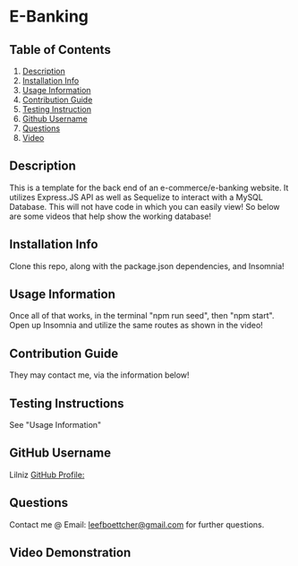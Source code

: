 # E-Banking 

## Table of Contents
1. [Description](#description)
2. [Installation Info](#installation-info)
3. [Usage Information](#usage-information)
4. [Contribution Guide](#contribution-guide)
5. [Testing Instruction](#testing-instruction)
6. [Github Username](#github-username)
7. [Questions](#questions)
8. [Video](#video-demonstration)


## Description
  This is a template for the back end of an e-commerce/e-banking website. It utilizes Express.JS API as well as Sequelize to interact with a MySQL Database. This will not have code in which you can easily view! So below are some videos that help show the working database!

## Installation Info
  Clone this repo, along with the package.json dependencies, and Insomnia!

## Usage Information
  Once all of that works, in the terminal "npm run seed", then "npm start". Open up Insomnia and utilize the same routes as shown in the video!

## Contribution Guide
  They may contact me, via the information below!

## Testing Instructions
  See "Usage Information"

## GitHub Username
  Lilniz
  [GitHub Profile:](https://github.com/Lilniz)

## Questions
  Contact me @ Email: leefboettcher@gmail.com for further questions.

## Video Demonstration


